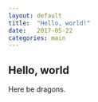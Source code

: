 ```yaml
---
layout: default
title:  "Hello, world!"
date:   2017-05-22
categories: main
---
```


## Hello, world

Here be dragons.